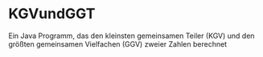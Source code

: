 # KGVundGGT
 Ein Java Programm, das den kleinsten gemeinsamen Teiler (KGV) und den größten gemeinsamen Vielfachen (GGV) zweier Zahlen berechnet
